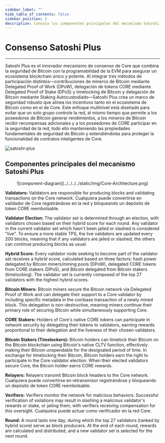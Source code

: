 ```yaml
---
sidebar_label: ""
hide_table_of_contents: false
sidebar_position: 2
description: Conozca los componentes principales del mecanismo Satoshi Plus
---
```


# Consenso Satoshi Plus

---

Satoshi Plus es el innovador mecanismo de consenso de Core que combina la seguridad de Bitcoin con la programabilidad de la EVM para asegurar un ecosistema blockchain único y potente. Al integrar tres métodos de participación distintos—contribuciones de mineros de Bitcoin mediante Delegated Proof of Work (DPoW), delegación de tokens CORE mediante Delegated Proof of Stake (DPoS) y timelocking de Bitcoin y delegación de Bitcoin mediante Staking Autocustodiado—Satoshi Plus crea un marco de seguridad robusto que alinea los incentivos tanto en el ecosistema de Bitcoin como en el de Core. Este enfoque multinivel está diseñado para evitar que un solo grupo controle la red, al mismo tiempo que permite a los poseedores de Bitcoin generar rendimientos, a los mineros de Bitcoin recibir recompensas adicionales y a los poseedores de CORE participar en la seguridad de la red, todo ello manteniendo las propiedades fundamentales de seguridad de Bitcoin y extendiéndolas para proteger la funcionalidad de contratos inteligentes de Core.

![satoshi-plus](../../../../static/img/staoshi-plus/consensus-components.png)

## Componentes principales del mecanismo Satoshi Plus

<p align="center">
![component-diagram](../../../../static/img/Core-Architecture.png)
</p>

**Validators:** Validators are responsible for producing blocks and validating transactions on the Core network. Cualquiera puede convertirse en validador de Core registrándose en la red y bloqueando un depósito de token CORE reembolsable.

**Validator Election:** The validator set is determined through an election, with validators chosen based on their hybrid score for each round. Any validator in the current validator set which hasn't been jailed or slashed is considered "live". To ensure a more stable TPS, the live validators are updated every 200 blocks, meaning that if any validators are jailed or slashed, the others can continue producing blocks as usual.

**Hybrid Score:** Every validator node seeking to become part of the validator set receives a hybrid score, calculated based on three factors: hash power delegated by Bitcoin miners/mining pools (DPoW), delegated CORE tokens from CORE stakers (DPoS), and Bitcoin delegated from Bitcoin stakers (timelocking). The validator set is currently composed of the top 27 validators with the highest hybrid scores.

**Bitcoin Miners:** Bitcoin miners secure the Bitcoin network via Delegated Proof of Work and can delegate their support to a Core validator by including specific metadata in the coinbase transaction of a newly mined block. This delegation is non-destructive, meaning miners continue their primary role of securing Bitcoin while simultaneously supporting Core.

**CORE Stakers:** Holders of Core's native CORE tokens can participate in network security by delegating their tokens to validators, earning rewards proportional to their delegation and the liveness of their chosen validators.

**Bitcoin Stakers (Timelockers):** Bitcoin holders can timelock their Bitcoin on the Bitcoin blockchain using Bitcoin's native CLTV function, effectively making their Bitcoin unspendable for the designated period of time. In exchange for timelocking their Bitcoin, Bitcoin holders earn the right to participate in the Core validator election. When their elected validators secure Core, the Bitcoin holder earns CORE rewards.

**Relayers:** Relayers transmit Bitcoin block headers to the Core network. Cualquiera puede convertirse en retransmisor registrándose y bloqueando un depósito de token CORE reembolsable.

**Verifiers:** Verifiers monitor the network for malicious behaviors. Successful verification of violations may result in slashing a malicious validator's rewards or stake, or jailing them, with verifiers receiving compensation for this oversight. Cualquiera puede actuar como verificador en la red Core.

**Round:** A round lasts one day, during which the top 27 validators (ranked by hybrid score) serve as block producers. At the end of each round, rewards are calculated and distributed, and a new validator set is selected for the next round.